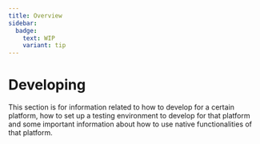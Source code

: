 ```yaml
---
title: Overview
sidebar:
  badge:
    text: WIP
    variant: tip
---
```


# Developing

This section is for information related to how to develop for a certain platform, how to set up a testing environment to develop for that platform and some important information about how to use native functionalities of that platform.
